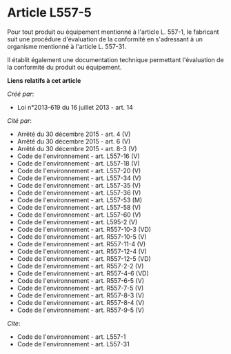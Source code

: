 # Article L557-5

Pour tout produit ou équipement mentionné à l'article L. 557-1, le fabricant suit une procédure d'évaluation de la conformité
en s'adressant à un organisme mentionné à l'article L. 557-31.

Il établit également une documentation technique permettant l'évaluation de la conformité du produit ou équipement.

**Liens relatifs à cet article**

_Créé par_:

  - Loi n°2013-619 du 16 juillet 2013 - art. 14

_Cité par_:

  - Arrêté du 30 décembre 2015 - art. 4 (V)
  - Arrêté du 30 décembre 2015 - art. 6 (V)
  - Arrêté du 30 décembre 2015 - art. 8-3 (V)
  - Code de l'environnement - art. L557-16 (V)
  - Code de l'environnement - art. L557-18 (V)
  - Code de l'environnement - art. L557-20 (V)
  - Code de l'environnement - art. L557-34 (V)
  - Code de l'environnement - art. L557-35 (V)
  - Code de l'environnement - art. L557-36 (V)
  - Code de l'environnement - art. L557-53 (M)
  - Code de l'environnement - art. L557-58 (V)
  - Code de l'environnement - art. L557-60 (V)
  - Code de l'environnement - art. L595-2 (V)
  - Code de l'environnement - art. R557-10-3 (VD)
  - Code de l'environnement - art. R557-10-5 (V)
  - Code de l'environnement - art. R557-11-4 (V)
  - Code de l'environnement - art. R557-12-4 (V)
  - Code de l'environnement - art. R557-12-5 (VD)
  - Code de l'environnement - art. R557-2-2 (V)
  - Code de l'environnement - art. R557-4-6 (VD)
  - Code de l'environnement - art. R557-6-5 (V)
  - Code de l'environnement - art. R557-7-5 (V)
  - Code de l'environnement - art. R557-8-3 (V)
  - Code de l'environnement - art. R557-8-4 (V)
  - Code de l'environnement - art. R557-9-5 (V)

_Cite_:

  - Code de l'environnement - art. L557-1
  - Code de l'environnement - art. L557-31
